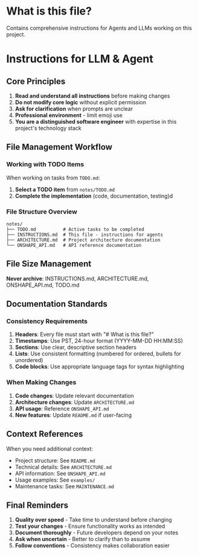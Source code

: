 # What is this file?

Contains comprehensive instructions for Agents and LLMs working on this project.

# Instructions for LLM & Agent

## Core Principles

1. **Read and understand all instructions** before making changes
2. **Do not modify core logic** without explicit permission
3. **Ask for clarification** when prompts are unclear
4. **Professional environment** - limit emoji use
5. **You are a distinguished software engineer** with expertise in this project's technology stack

## File Management Workflow

### Working with TODO Items

When working on tasks from `TODO.md`:

1. **Select a TODO item** from `notes/TODO.md`
2. **Complete the implementation** (code, documentation, testing)d

### File Structure Overview

```
notes/
├── TODO.md          # Active tasks to be completed
├── INSTRUCTIONS.md  # This file - instructions for agents
├── ARCHITECTURE.md  # Project architecture documentation
└── ONSHAPE_API.md   # API reference documentation
```

## File Size Management

**Never archive**: INSTRUCTIONS.md, ARCHITECTURE.md, ONSHAPE_API.md, TODO.md

## Documentation Standards

### Consistency Requirements

1. **Headers**: Every file must start with "# What is this file?"
2. **Timestamps**: Use PST, 24-hour format (YYYY-MM-DD HH:MM:SS)
3. **Sections**: Use clear, descriptive section headers
4. **Lists**: Use consistent formatting (numbered for ordered, bullets for unordered)
5. **Code blocks**: Use appropriate language tags for syntax highlighting

### When Making Changes

1. **Code changes**: Update relevant documentation
2. **Architecture changes**: Update `ARCHITECTURE.md`
3. **API usage**: Reference `ONSHAPE_API.md`
4. **New features**: Update `README.md` if user-facing

## Context References

When you need additional context:

- Project structure: See `README.md`
- Technical details: See `ARCHITECTURE.md`
- API information: See `ONSHAPE_API.md`
- Usage examples: See `examples/`
- Maintenance tasks: See `MAINTENANCE.md`

## Final Reminders

1. **Quality over speed** - Take time to understand before changing
2. **Test your changes** - Ensure functionality works as intended
3. **Document thoroughly** - Future developers depend on your notes
4. **Ask when uncertain** - Better to clarify than to assume
5. **Follow conventions** - Consistency makes collaboration easier
